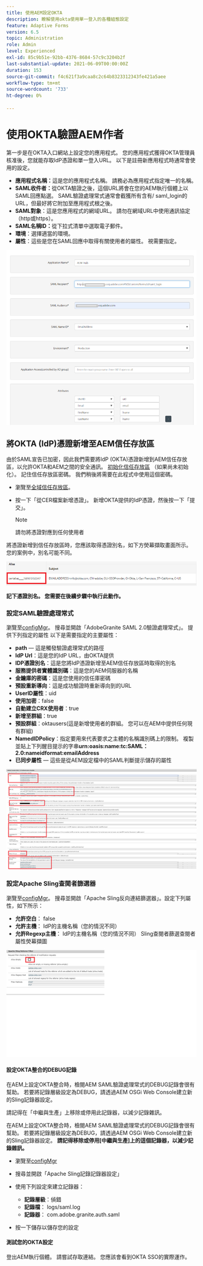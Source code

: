 ```yaml
---
title: 使用AEM設定OKTA
description: 瞭解使用okta使用單一登入的各種組態設定
feature: Adaptive Forms
version: 6.5
topic: Administration
role: Admin
level: Experienced
exl-id: 85c9b51e-92bb-4376-8684-57c9c3204b2f
last-substantial-update: 2021-06-09T00:00:00Z
duration: 153
source-git-commit: f4c621f3a9caa8c2c64b8323312343fe421a5aee
workflow-type: tm+mt
source-wordcount: '733'
ht-degree: 0%

---
```


# 使用OKTA驗證AEM作者

第一步是在OKTA入口網站上設定您的應用程式。 您的應用程式獲得OKTA管理員核准後，您就能存取IdP憑證和單一登入URL。 以下是註冊新應用程式時通常會使用的設定。

* **應用程式名稱：**&#x200B;這是您的應用程式名稱。 請務必為應用程式指定唯一的名稱。
* **SAML收件者：**&#x200B;從OKTA驗證之後，這個URL將會在您的AEM執行個體上以SAML回應點選。 SAML驗證處理常式通常會截獲所有含有/ saml_login的URL，但最好將它附加至應用程式根之後。
* **SAML對象**：這是您應用程式的網域URL。 請勿在網域URL中使用通訊協定（http或https）。
* **SAML名稱ID：**&#x200B;從下拉式清單中選取電子郵件。
* **環境**：選擇適當的環境。
* **屬性**：這些是您在SAML回應中取得有關使用者的屬性。 視需要指定。


![okta-application](assets/okta-app-settings-blurred.PNG)


## 將OKTA (IdP)憑證新增至AEM信任存放區

由於SAML宣告已加密，因此我們需要將IdP (OKTA)憑證新增到AEM信任存放區，以允許OKTA和AEM之間的安全通訊。
[初始化信任存放區](http://localhost:4502/libs/granite/security/content/truststore.html) （如果尚未初始化）。
記住信任存放區密碼。 我們稍後將需要在此程式中使用這個密碼。

* 瀏覽至[全域信任存放區](http://localhost:4502/libs/granite/security/content/truststore.html)。
* 按一下「從CER檔案新增憑證」。 新增OKTA提供的IdP憑證，然後按一下「提交」。

  >[!NOTE]
  >
  >請勿將憑證對應到任何使用者

將憑證新增到信任存放區時，您應該取得憑證別名，如下方熒幕擷取畫面所示。 您的案例中，別名可能不同。

![憑證別名](assets/cert-alias.PNG)

**記下憑證別名。 您需要在後續步驟中執行此動作。**

### 設定SAML驗證處理常式

瀏覽至[configMgr](http://localhost:4502/system/console/configMgr)。
搜尋並開啟「AdobeGranite SAML 2.0驗證處理常式」。
提供下列指定的屬性
以下是需要指定的主要屬性：

* **path** — 這是觸發驗證處理常式的路徑
* **IdP Url**：這是您的IdP URL，由OKTA提供
* **IDP憑證別名**：這是您將IdP憑證新增至AEM信任存放區時取得的別名
* **服務提供者實體識別碼**：這是您的AEM伺服器的名稱
* **金鑰庫的密碼**：這是您使用的信任庫密碼
* **預設重新導向**：這是成功驗證時重新導向到的URL
* **UserID屬性**：uid
* **使用加密**：false
* **自動建立CRX使用者**：true
* **新增至群組**：true
* **預設群組**：oktausers(這是新增使用者的群組。 您可以在AEM中提供任何現有群組)
* **NamedIDPolicy**：指定要用來代表要求之主體的名稱識別碼上的限制。 複製並貼上下列醒目提示的字串&#x200B;**urn:oasis:name:tc:SAML：2.0:nameidformat:emailAddress**
* **已同步屬性** — 這些是從AEM設定檔中的SAML判斷提示儲存的屬性

![saml-authentication-handler](assets/saml-authentication-settings-blurred.PNG)

### 設定Apache Sling查閱者篩選器

瀏覽至[configMgr](http://localhost:4502/system/console/configMgr)。
搜尋並開啟「Apache Sling反向連結篩選器」。設定下列屬性，如下所示：

* **允許空白**： false
* **允許主機**： IdP的主機名稱（您的情況不同）
* **允許Regexp主機**： IdP的主機名稱（您的情況不同）
Sling查閱者篩選查閱者屬性熒幕擷圖

![反向連結篩選器](assets/okta-referrer.png)

#### 設定OKTA整合的DEBUG記錄

在AEM上設定OKTA整合時，檢閱AEM SAML驗證處理常式的DEBUG記錄會很有幫助。 若要將記錄層級設定為DEBUG，請透過AEM OSGi Web Console建立新的Sling記錄器設定。

請記得在「中繼與生產」上移除或停用此記錄器，以減少記錄雜訊。

在AEM上設定OKTA整合時，檢閱AEM SAML驗證處理常式的DEBUG記錄會很有幫助。 若要將記錄層級設定為DEBUG，請透過AEM OSGi Web Console建立新的Sling記錄器設定。
**請記得移除或停用[中繼與生產]上的這個記錄器，以減少記錄雜訊。**
* 瀏覽至[configMgr](http://localhost:4502/system/console/configMgr)

* 搜尋並開啟「Apache Sling記錄記錄器設定」
* 使用下列設定來建立記錄器：
   * **記錄層級**：偵錯
   * **記錄檔**： logs/saml.log
   * **記錄器**： com.adobe.granite.auth.saml
* 按一下儲存以儲存您的設定

#### 測試您的OKTA設定

登出AEM執行個體。 請嘗試存取連結。 您應該會看到OKTA SSO的實際運作。
